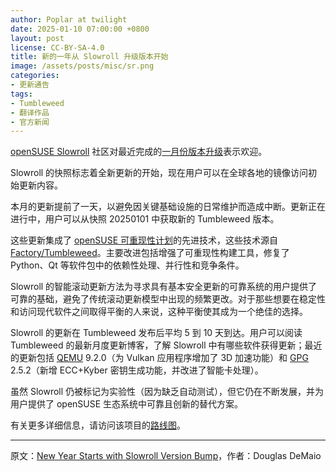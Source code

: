 ```yaml
---
author: Poplar at twilight
date: 2025-01-10 07:00:00 +0800
layout: post
license: CC-BY-SA-4.0
title: 新的一年从 Slowroll 升级版本开始
image: /assets/posts/misc/sr.png
categories:
- 更新通告
tags:
- Tumbleweed
- 翻译作品
- 官方新闻
---
```


[openSUSE Slowroll] 社区对最近完成的[一月份版本升级]表示欢迎。

[openSUSE Slowroll]: https://en.opensuse.org/Portal:Slowroll
[一月份版本升级]: https://www.reddit.com/r/openSUSE_Slowroll/comments/1hwdxrx/january_version_bump/

Slowroll 的快照标志着全新更新的开始，现在用户可以在全球各地的镜像访问初始更新内容。

本月的更新提前了一天，以避免因关键基础设施的日常维护而造成中断。更新正在进行中，用户可以从快照 20250101 中获取新的 Tumbleweed 版本。

这些更新集成了 [openSUSE 可重现性计划]的先进技术，这些技术源自 [Factory/Tumbleweed]。主要改进包括增强了可重现性构建工具，修复了 Python、Qt 等软件包中的依赖性处理、并行性和竞争条件。

[openSUSE 可重现性计划]: https://lists.opensuse.org/archives/list/factory@lists.opensuse.org/message/BKMFGPNWUCNLKZOWPA7GGKBERJBS4WN6/
[Factory/Tumbleweed]: https://en.opensuse.org/Portal:Factory

Slowroll 的智能滚动更新方法为寻求具有基本安全更新的可靠系统的用户提供了可靠的基础，避免了传统滚动更新模型中出现的频繁更改。对于那些想要在稳定性和访问现代软件之间取得平衡的人来说，这种平衡使其成为一个绝佳的选择。

Slowroll 的更新在 Tumbleweed 发布后平均 5 到 10 天到达。用户可以阅读 Tumbleweed 的最新月度更新博客，了解 Slowroll 中有哪些软件获得更新；最近的更新包括 [QEMU] 9.2.0（为 Vulkan 应用程序增加了 3D 加速功能）和 [GPG] 2.5.2（新增 ECC+Kyber 密钥生成功能，并改进了智能卡处理）。

[QEMU]: https://www.qemu.org/
[GPG]: https://gnupg.org/

虽然 Slowroll 仍被标记为实验性（因为缺乏自动测试），但它仍在不断发展，并为用户提供了 openSUSE 生态系统中可靠且创新的替代方案。

有关更多详细信息，请访问该项目的[路线图]。

[路线图]: https://trello.com/b/dAWnojmd/slowroll

----

原文：[New Year Starts with Slowroll Version Bump](https://news.opensuse.org/2025/01/09/ny-starts-with-slowroll-vb/)，作者：Douglas DeMaio